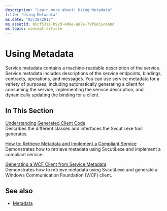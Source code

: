 ```yaml
---
description: "Learn more about: Using Metadata"
title: "Using Metadata"
ms.date: "03/30/2017"
ms.assetid: 05cf53a1-b92d-4d8e-a87e-79f6e51c4a8d
ms.topic: concept-article
---
```

# Using Metadata

Service metadata contains a machine-readable description of the service. Service metadata includes descriptions of the service endpoints, bindings, contracts, operations, and messages. You can use service metadata for a variety of purposes, including automatically generating a client for consuming the service, implementing the service description, and dynamically updating the binding for a client.  
  
## In This Section  

 [Understanding Generated Client Code](understanding-generated-client-code.md)  
 Describes the different classes and interfaces the Svcutil.exe tool generates.  
  
 [How to: Retrieve Metadata and Implement a Compliant Service](how-to-retrieve-metadata-and-implement-a-compliant-service.md)  
 Demonstrates how to retrieve metadata using Svcutil.exe and implement a compliant service.  
  
 [Generating a WCF Client from Service Metadata](generating-a-wcf-client-from-service-metadata.md)  
 Demonstrates how to retrieve metadata using Svcutil.exe and generate a Windows Communication Foundation (WCF) client.  
  
## See also

- [Metadata](metadata.md)
